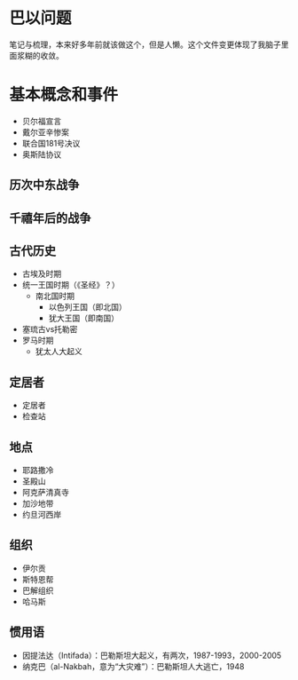 # 巴以问题

笔记与梳理，本来好多年前就该做这个，但是人懒。这个文件变更体现了我脑子里面浆糊的收敛。

# 基本概念和事件

* 贝尔福宣言
* 戴尔亚辛惨案
* 联合国181号决议
* 奥斯陆协议

## 历次中东战争

## 千禧年后的战争

## 古代历史
* 古埃及时期
* 统一王国时期（《圣经》？）
  * 南北国时期
    * 以色列王国（即北国）
    * 犹大王国（即南国）
* 塞琉古vs托勒密
* 罗马时期
  * 犹太人大起义


## 定居者

* 定居者
* 检查站

## 地点

* 耶路撒冷
* 圣殿山
* 阿克萨清真寺
* 加沙地带
* 约旦河西岸

## 组织

* 伊尔贡
* 斯特恩帮
* 巴解组织
* 哈马斯


## 惯用语

* 因提法达（Intifada）：巴勒斯坦大起义，有两次，1987-1993，2000-2005
* 纳克巴（al-Nakbah，意为“大灾难”）：巴勒斯坦人大逃亡，1948


